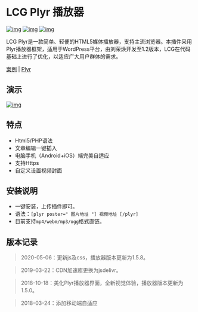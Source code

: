 # LCG Plyr 播放器 
[![img](https://img.shields.io/badge/LCG-Lion--R-blue.svg)](https://github.com/lion-r "LCG") [![img](https://img.shields.io/badge/Louie-Cssplus-brightgreen.svg)](https://github.com/louie-senpai "Louie") [![img](https://img.shields.io/badge/%E4%BA%91%E7%82%B9%E6%92%AD-Oneindex-orange.svg)](https://github.com/donwa/oneindex "Oneindex")

LCG Plyr是一款简单、轻便的HTML5媒体播放器，支持主流浏览器。本插件采用Plyr播放器框架，适用于WordPress平台，由刘荣焕开发至1.2版本，LCG在代码基础上进行了优化，以适应广大用户群体的需求。

 [案例](https://www.lion-r.com/downhill/ "LCG-plyr") | [Plyr](https://github.com/sampotts/plyr "Plyr")

## 演示

[![img](https://lcg.cn-gd.ufileos.com/Plyr-Demo.gif "Plyr-Demo")](https://github.com/lion-r/plyr "Plyr-Deom")


## 特点

* Html5/PHP语法
* 文章编辑一键插入
* 电脑手机（Android+iOS）端完美自适应
* 支持Https
* 自定义设置视频封面

## 安装说明

* 一键安装，上传插件即可。
* 语法：<code>[plyr poster=" 图片地址 "] 视频地址 [/plyr]</code>
* 目前支持<code>mp4/webm/mp3/ogg</code>格式直链。

## 版本记录

> 2020-05-06：更新js及css，播放器版本更新为1.5.8。

> 2019-03-22：CDN加速库更换为jsdelivr。

> 2018-10-18：美化Plyr播放器界面，全新视觉体验，播放器版本更新为1.5.0。

> 2018-03-24：添加移动端自适应
